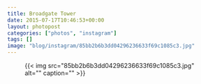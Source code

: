```yaml
---
title: Broadgate Tower
date: 2015-07-17T10:46:53+00:00
layout: photopost
categories: ["photos", "instagram"]
tags: []
image: "blog/instagram/85bb2b6b3dd04296236633f69c1085c3.jpg"
---
```


<figure class="photo photo--square">
  {{< img src="85bb2b6b3dd04296236633f69c1085c3.jpg" alt="" caption="" >}}

</figure>


